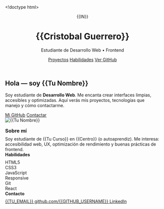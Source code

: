 <p>&lt;!doctype html&gt;</p>
<!-- Fuente -->
<p></p>
<div class="wrap"><!-- HEADER --><header>
<div class="brand">
<div class="logo" aria-hidden="true">{{IN}}</div>
<div>
<h1>{{Cristobal Guerrero}}</h1>
<p>Estudiante de Desarrollo Web &bull; Frontend</p>
</div>
</div>
<nav><a href="#proyectos">Proyectos</a> <a href="#skills">Habilidades</a> <a class="cta" href="https://github.com/{{GITHUB_USERNAME}}" target="_blank" rel="noopener">Ver GitHub</a></nav></header>
<div class="grid"><!-- MAIN -->
<section class="card">
<div class="hero">
<div class="hero-left">
<h2 class="intro">Hola &mdash; soy <strong>{{Tu Nombre}}</strong></h2>
<p class="tagline">Soy estudiante de <strong>Desarrollo Web</strong>. Me encanta crear interfaces limpias, accesibles y optimizadas. Aqu&iacute; ver&aacute;s mis proyectos, tecnolog&iacute;as que manejo y c&oacute;mo contactarme.</p>
<div class="hero-actions"><a class="btn btn-primary" href="https://github.com/{{GITHUB_USERNAME}}" target="_blank" rel="noopener">Mi GitHub</a> <a class="btn btn-ghost" href="#contacto">Contactar</a></div>
</div>
<div class="avatar" aria-hidden="true"><!-- Sustituye por tu foto real si quieres: <img src="ruta-a-tu-foto.jpg" alt="Tu Nombre"> --> <img src="{{URL_DE_TU_IMAGEN_OPCIONAL}}" alt="{{Tu Nombre}}" /></div>
</div>
</section>
<section id="experiencia" class="card" style="margin-top: 16px;">
<h3 style="margin: 0 0 8px 0;">Sobre m&iacute;</h3>
<p style="margin: 0; color: var(--muted);">Soy estudiante de {{Tu Curso}} en {{Centro}} (o autoaprendiz). Me interesa: accesibilidad web, UX, optimizaci&oacute;n de rendimiento y buenas pr&aacute;cticas de frontend.</p>
</section>
<!-- SIDEBAR -->
<aside class="sidebar">
<div class="card section">
<h4 style="margin: 0 0 8px 0;">Habilidades</h4>
<div id="skills" class="skills">
<div class="skill">HTML5</div>
<div class="skill">CSS3</div>
<div class="skill">JavaScript</div>
<div class="skill">Responsive</div>
<div class="skill">Git</div>
<div class="skill">React</div>
<!-- Añade o quita según necesites --></div>
</div>
<div class="card section">
<h4 style="margin: 0 0 8px 0;">Contacto</h4>
<div id="contacto" class="contact"><a href="mailto:{{TU_EMAIL}}"> <!-- icono email simple --> {{TU_EMAIL}} </a> <a href="https://github.com/{{GITHUB_USERNAME}}" target="_blank" rel="noopener"> github.com/{{GITHUB_USERNAME}} </a> <a href="{{LINKEDIN}}" target="_blank" rel="noopener"> LinkedIn</a></div>
</div>
</aside>
</div>
</div>
